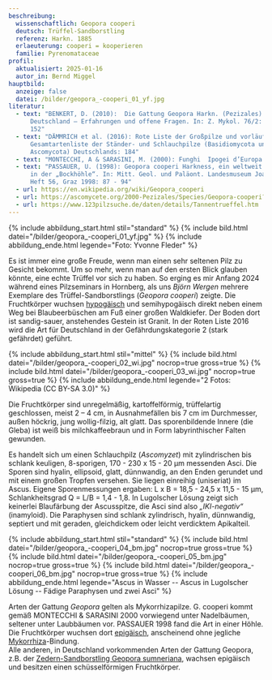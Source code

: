 ```yaml
---
beschreibung:
  wissenschaftlich: Geopora cooperi
  deutsch: Trüffel-Sandborstling
  referenz: Harkn. 1885
  erlaeuterung: cooperi = kooperieren
  familie: Pyrenomataceae
profil:
  aktualisiert: 2025-01-16
  autor_in: Bernd Miggel
hauptbild:
  anzeige: false
  datei: /bilder/geopora_-cooperi_01_yf.jpg
literatur:
  - text: "BENKERT, D. (2010):  Die Gattung Geopora Harkn. (Pezizales) in
      Deutschland – Erfahrungen und offene Fragen. In: Z. Mykol. 76/2: 129 –
      152"
  - text: "DÄMMRICH et al. (2016): Rote Liste der Großpilze und vorläufige
      Gesamtartenliste der Ständer- und Schlauchpilze (Basidiomycota und
      Ascomycota) Deutschlands: 184"
  - text: "MONTECCHI, A & SARASINI, M. (2000): Funghi  Ipogei d’Europa: 173 – 175"
  - text: "PASSAUER, U. (1998): Geopora cooperi Harkness, ein weltweit seltener Pilz
      in der „Bockhöhle“. In: Mitt. Geol. und Paläont. Landesmuseum Joanneum,
      Heft 56, Graz 1998: 87 - 94"
  - url: https://en.wikipedia.org/wiki/Geopora_cooperi
  - url: https://ascomycete.org/2000-Pezizales/Species/Geopora-cooperi?mapid=157
  - url: https://www.123pilzsuche.de/daten/details/Tannentrueffel.htm
---
```

{% include abbildung_start.html stil="standard" %}
{% include bild.html datei="/bilder/geopora_-cooperi_01_yf.jpg" %}
{% include abbildung_ende.html legende="Foto: Yvonne Fleder" %}

Es ist immer eine große Freude, wenn man einen sehr seltenen Pilz zu Gesicht bekommt. Um so mehr, wenn man auf den ersten Blick glauben könnte, eine echte Trüffel vor sich zu haben. So erging es mir Anfang 2024 während eines Pilzseminars in Hornberg, als uns *Björn Wergen* mehrere Exemplare des Trüffel-Sandborstlings (*Geopora cooperi*) zeigte. Die Fruchtkörper wuchsen [hypogäisch](hypogäisch "Glossar") und semihypogäisch direkt neben einem Weg bei Blaubeerbüschen am Fuß einer großen Waldkiefer. Der Boden dort ist sandig-sauer, anstehendes Gestein ist Granit. In der Roten Liste 2016 wird die Art für Deutschland in der Gefährdungskategorie 2 (stark gefährdet) geführt.

{% include abbildung_start.html stil="mittel" %}
{% include bild.html datei="/bilder/geopora_-cooperi_02_wi.jpg" nocrop=true gross=true %}
{% include bild.html datei="/bilder/geopora_-cooperi_03_wi.jpg" nocrop=true gross=true %}
{% include abbildung_ende.html legende="2 Fotos: Wikipedia (CC BY-SA 3.0)" %}

Die Fruchtkörper sind unregelmäßig, kartoffelförmig, trüffelartig geschlossen, meist 2 – 4 cm, in Ausnahmefällen bis 7 cm im Durchmesser, außen höckrig, jung wollig-filzig, alt glatt. Das sporenbildende Innere (die Gleba) ist weiß bis milchkaffeebraun und in Form labyrinthischer Falten gewunden.

Es handelt sich um einen Schlauchpilz (*Ascomyzet*) mit zylindrischen bis schlank keuligen, 8-sporigen, 170 - 230 x 15 - 20 µm messenden Asci. Die Sporen sind hyalin, ellipsoid, glatt, dünnwandig, an den Enden gerundet und mit einem großen Tropfen versehen. Sie liegen einreihig (uniseriat) im Ascus. Eigene Sporenmessungen ergaben: L x B = 18,5 - 24,5 x 11,5 - 15 µm, Schlankheitsgrad Q = L/B = 1,4 - 1,8. In Lugolscher Lösung zeigt sich keinerlei Blaufärbung der Ascusspitze, die Asci sind also *„IKI-negativ“* (inamyloid). Die Paraphysen sind schlank zylindrisch, hyalin, dünnwandig, septiert und mit geraden, gleichdickem oder leicht verdicktem Apikalteil.

{% include abbildung_start.html stil="standard" %}
{% include bild.html datei="/bilder/geopora_-cooperi_04_bm.jpg" nocrop=true gross=true %}
{% include bild.html datei="/bilder/geopora_-cooperi_05_bm.jpg" nocrop=true gross=true %}
{% include bild.html datei="/bilder/geopora_-cooperi_06_bm.jpg" nocrop=true gross=true %}
{% include abbildung_ende.html legende="Ascus in Wasser -- Ascus in Lugolscher Lösung -- Fädige Paraphysen und zwei Asci" %}

Arten der Gattung *Geopora* gelten als Mykorrhizapilze. G. cooperi kommt gemäß MONTECCHI & SARASINI 2000 vorwiegend unter Nadelbäumen, seltener unter Laubbäumen vor. PASSAUER 1998 fand die Art in einer Höhle. Die Fruchtkörper wuchsen dort [epigäisch](epigäisch "Glossar"), anscheinend ohne jegliche [Mykorrhiza](Mykorrhiza "Glossar")-Bindung.\
Alle anderen, in Deutschland vorkommenden Arten der Gattung Geopora, z.B. der [Zedern-Sandborstling Geopora sumneriana](/pilze/geopora-sumneriana-zedern-sandborstling), wachsen epigäisch und besitzen einen schüsselförmigen Fruchtkörper.